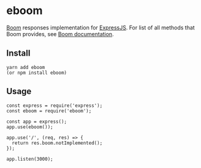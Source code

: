 # eboom

[Boom](https://www.npmjs.org/package/boom) responses implementation for [ExpressJS](https://expressjs.com/).
For list of all methods that Boom provides, see [Boom documentation](https://github.com/hapijs/boom#readme).

## Install

```
yarn add eboom
(or npm install eboom)
```

## Usage

```
const express = require('express');
const eboom = require('eboom');

const app = express();
app.use(eboom());

app.use('/', (req, res) => {
  return res.boom.notImplemented();
});

app.listen(3000);
```
